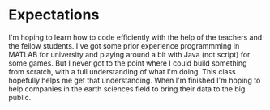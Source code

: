 # Expectations
I'm hoping to learn how to code efficiently with the help of the teachers and the fellow students. I've got some prior experience programmming in MATLAB for university and playing around a bit with Java (not script) for some games. But I never got to the point where I could build something from scratch, with a full understanding of what I'm doing. This class hopefully helps me get that understanding. When I'm finished I'm hoping to help companies in the earth sciences field to bring their data to the big public.